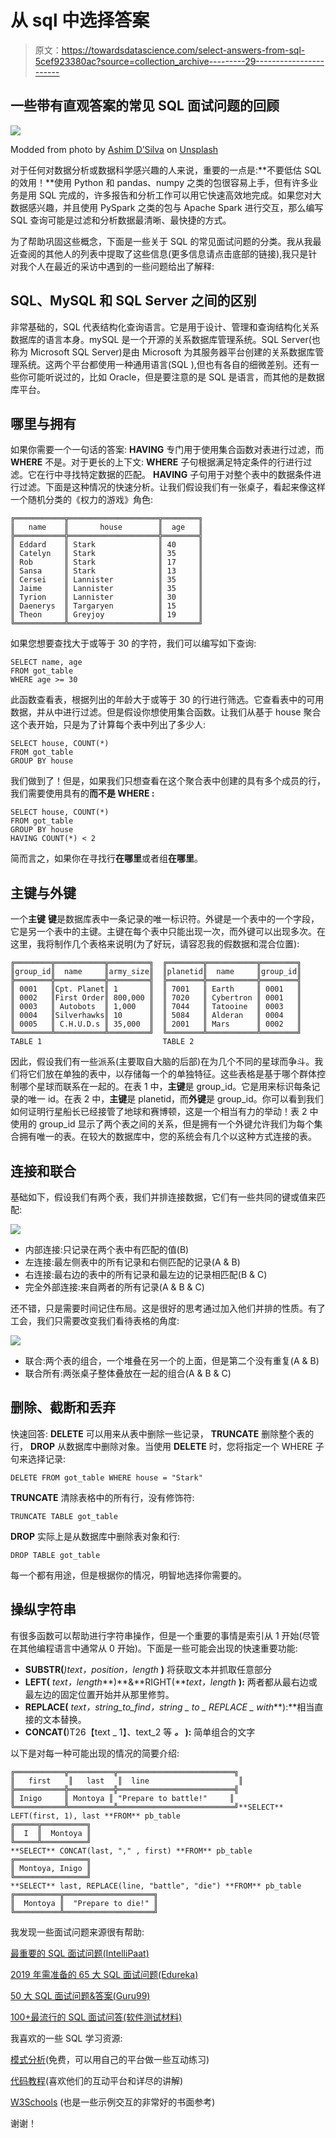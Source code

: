 # 从 sql 中选择答案

> 原文：<https://towardsdatascience.com/select-answers-from-sql-5cef923380ac?source=collection_archive---------29----------------------->

## 一些带有直观答案的常见 SQL 面试问题的回顾

![](img/ea3e956f3961cbd3b449fd0c20228006.png)

Modded from photo by [Ashim D’Silva](https://unsplash.com/@randomlies?utm_source=unsplash&utm_medium=referral&utm_content=creditCopyText) on [Unsplash](https://unsplash.com/s/photos/pile-of-stuff?utm_source=unsplash&utm_medium=referral&utm_content=creditCopyText)

对于任何对数据分析或数据科学感兴趣的人来说，重要的一点是:**不要低估 SQL 的效用！**使用 Python 和 pandas、numpy 之类的包很容易上手，但有许多业务是用 SQL 完成的，许多报告和分析工作可以用它快速高效地完成。如果您对大数据感兴趣，并且使用 PySpark 之类的包与 Apache Spark 进行交互，那么编写 SQL 查询可能是过滤和分析数据最清晰、最快捷的方式。

为了帮助巩固这些概念，下面是一些关于 SQL 的常见面试问题的分类。我从我最近查阅的其他人的列表中提取了这些信息(更多信息请点击底部的链接),我只是针对我个人在最近的采访中遇到的一些问题给出了解释:

## SQL、MySQL 和 SQL Server 之间的区别

非常基础的，SQL 代表结构化查询语言。它是用于设计、管理和查询结构化关系数据库的语言本身。mySQL 是一个开源的关系数据库管理系统。SQL Server(也称为 Microsoft SQL Server)是由 Microsoft 为其服务器平台创建的关系数据库管理系统。这两个平台都使用一种通用语言(SQL ),但也有各自的细微差别。还有一些你可能听说过的，比如 Oracle，但是要注意的是 SQL 是语言，而其他的是数据库平台。

## 哪里与拥有

如果你需要一个一句话的答案: **HAVING** 专门用于使用集合函数对表进行过滤，而 **WHERE** 不是。对于更长的上下文: **WHERE** 子句根据满足特定条件的行进行过滤。它在行中寻找特定数据的匹配。 **HAVING** 子句用于对整个表中的数据条件进行过滤。下面是这种情况的快速分析。让我们假设我们有一张桌子，看起来像这样一个随机分类的《权力的游戏》角色:

```
╔═══════════╦════════════════════╦════════╗
║   name    ║       house        ║  age   ║
╠═══════════╬════════════════════╬════════╣
║ Eddard    ║ Stark              ║ 40     ║
║ Catelyn   ║ Stark              ║ 35     ║
║ Rob       ║ Stark              ║ 17     ║
║ Sansa     ║ Stark              ║ 13     ║
║ Cersei    ║ Lannister          ║ 35     ║
║ Jaime     ║ Lannister          ║ 35     ║
║ Tyrion    ║ Lannister          ║ 30     ║
║ Daenerys  ║ Targaryen          ║ 15     ║
║ Theon     ║ Greyjoy            ║ 19     ║
╚═══════════╩════════════════════╩════════╝
```

如果您想要查找大于或等于 30 的字符，我们可以编写如下查询:

```
SELECT name, age
FROM got_table
WHERE age >= 30
```

此函数查看表，根据列出的年龄大于或等于 30 的行进行筛选。它查看表中的可用数据，并从中进行过滤。但是假设你想使用集合函数。让我们从基于 house 聚合这个表开始，只是为了计算每个表中列出了多少人:

```
SELECT house, COUNT(*)
FROM got_table
GROUP BY house
```

我们做到了！但是，如果我们只想查看在这个聚合表中创建的具有多个成员的行，我们需要使用具有的**而不是 **WHERE** :**

```
SELECT house, COUNT(*)
FROM got_table
GROUP BY house
HAVING COUNT(*) < 2
```

简而言之，如果你在寻找行**在哪里**或者组**在哪里**。

## 主键与外键

一个**主键** **键**是数据库表中一条记录的唯一标识符。外键是一个表中的一个字段，它是另一个表中的主键。主键在每个表中只能出现一次，而外键可以出现多次。在这里，我将制作几个表格来说明(为了好玩，请容忍我的假数据和混合位置):

```
╔════════╦═══════════╦═════════╗  ╔════════╦═══════════╦════════╗
║group_id║  name     ║army_size║  ║planetid║  name     ║group_id║
╠════════╬═══════════╬═════════╣  ╠════════╬═══════════╬════════╣  
║ 0001   ║Cpt. Planet║ 1       ║  ║ 7001   ║ Earth     ║ 0001   ║  
║ 0002   ║First Order║ 800,000 ║  ║ 7020   ║ Cybertron ║ 0001   ║
║ 0003   ║ Autobots  ║ 1,000   ║  ║ 7044   ║ Tatooine  ║ 0003   ║
║ 0004   ║Silverhawks║ 10      ║  ║ 5084   ║ Alderan   ║ 0004   ║
║ 0005   ║ C.H.U.D.s ║ 35,000  ║  ║ 2001   ║ Mars      ║ 0002   ║
╚════════╩═══════════╩═════════╝  ╚════════╩═══════════╩════════╝
TABLE 1                           TABLE 2
```

因此，假设我们有一些派系(主要取自大脑的后部)在为几个不同的星球而争斗。我们将它们放在单独的表中，以存储每一个的单独特征。这些表格是基于哪个群体控制哪个星球而联系在一起的。在表 1 中，**主键**是 group_id。它是用来标识每条记录的唯一 id。在表 2 中，**主键**是 planetid，而**外键**是 group_id。你可以看到我们如何证明行星船长已经接管了地球和赛博顿，这是一个相当有力的举动！表 2 中使用的 group_id 显示了两个表之间的关系，但是拥有一个外键允许我们为每个集合拥有唯一的表。在较大的数据库中，您的系统会有几个以这种方式连接的表。

## 连接和联合

基础如下，假设我们有两个表，我们并排连接数据，它们有一些共同的键或值来匹配:

![](img/e1b6770c4809eda8cab21e4da173f7da.png)

*   内部连接:只记录在两个表中有匹配的值(B)
*   左连接:最左侧表中的所有记录和右侧匹配的记录(A & B)
*   右连接:最右边的表中的所有记录和最左边的记录相匹配(B & C)
*   完全外部连接:来自两者的所有记录(A & B & C)

还不错，只是需要时间记住布局。这是很好的思考通过加入他们并排的性质。有了工会，我们只需要改变我们看待表格的角度:

![](img/98ee0f8c7e0f20c7b2636af146bce415.png)

*   联合:两个表的组合，一个堆叠在另一个的上面，但是第二个没有重复(A & B)
*   联合所有:两张桌子整体叠放在一起的组合(A & B & C)

## 删除、截断和丢弃

快速回答: **DELETE** 可以用来从表中删除一些记录， **TRUNCATE** 删除整个表的行， **DROP** 从数据库中删除对象。当使用 **DELETE** 时，您将指定一个 WHERE 子句来选择记录:

```
DELETE FROM got_table WHERE house = "Stark"
```

**TRUNCATE** 清除表格中的所有行，没有修饰符:

```
TRUNCATE TABLE got_table
```

**DROP** 实际上是从数据库中删除表对象和行:

```
DROP TABLE got_table
```

每一个都有用途，但是根据你的情况，明智地选择你需要的。

## 操纵字符串

有很多函数可以帮助进行字符串操作，但是一个重要的事情是索引从 1 开始(尽管在其他编程语言中通常从 0 开始)。下面是一些可能会出现的快速重要功能:

*   **SUBSTR(***)text，position，length* **)** 将获取文本并抓取任意部分
*   **LEFT(** *text，length***)**&**RIGHT(***text，length* **):** 两者都从最右边或最左边的固定位置开始并从那里修剪。
*   **REPLACE(** *text，string_to_find，string _ to _ REPLACE _ with***):**相当直接的文本替换。
*   **CONCAT(**)T26【text _ 1】、text_2 等 ***。* ):** 简单组合的文字

以下是对每一种可能出现的情况的简要介绍:

```
╔═══════════╦══════════╦══════════════════════════╗
║   first    ║   last   ║  line                    ║
╠═══════════╬══════════╬══════════════════════════╣
║ Inigo     ║ Montoya ║ "Prepare to battle!"     ║
╚═══════════╩══════════╩══════════════════════════╝**SELECT** LEFT(first, 1), last **FROM** pb_table
╔═════╦══════════╗
║  I  ║  Montoya ║  
╚═════╩══════════╝
**SELECT** CONCAT(last, "," , first) **FROM** pb_table
╔════════════════╗
║ Montoya, Inigo ║  
╚════════════════╝
**SELECT** last, REPLACE(line, "battle", "die") **FROM** pb_table
╔══════════╦════════════════════╗
║  Montoya ║  "Prepare to die!" ║  
╚══════════╩════════════════════╝
```

我发现一些面试问题来源很有帮助:

[最重要的 SQL 面试问题(IntelliPaat)](https://intellipaat.com/blog/interview-question/sql-interview-questions/)

[2019 年需准备的 65 大 SQL 面试问题(Edureka)](https://www.edureka.co/blog/interview-questions/sql-interview-questions)

[50 大 SQL 面试问题&答案(Guru99)](https://www.guru99.com/sql-interview-questions-answers.html)

[100+最流行的 SQL 面试问答(软件测试材料)](https://www.softwaretestingmaterial.com/sql-interview-questions/)

我喜欢的一些 SQL 学习资源:

[模式分析](https://mode.com/sql-tutorial/introduction-to-sql)(免费，可以用自己的平台做一些互动练习)

[代码教程](https://www.codecademy.com/learn/learn-sql)(喜欢他们的互动平台和详尽的讲解)

[W3Schools](https://www.w3schools.com/SQL/default.asp) (也是一些示例交互的非常好的书面参考)

谢谢！